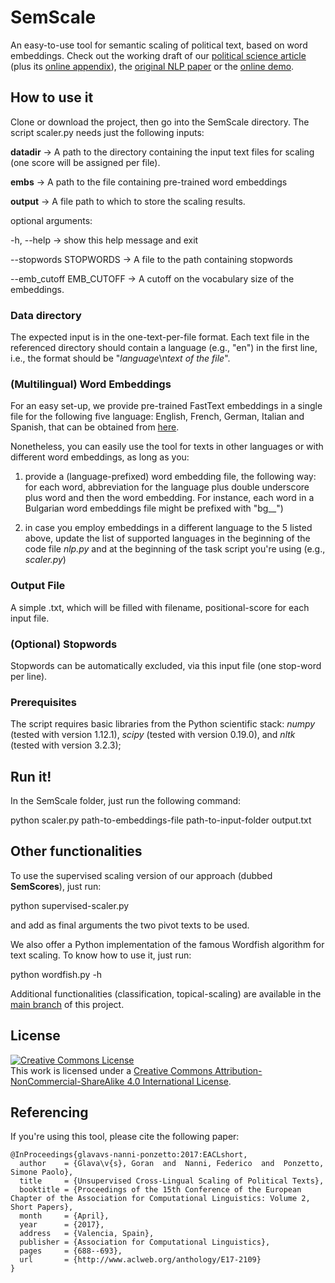 # SemScale
An easy-to-use tool for semantic scaling of political text, based on word embeddings. Check out the working draft of our [political science article](https://arxiv.org/pdf/1904.06217.pdf) (plus its  [online appendix](https://federiconanni.com/semantic-scaling/)), the [original NLP paper](https://ub-madoc.bib.uni-mannheim.de/42002/1/E17-2109.pdf) or the [online demo](http://tools.dws.informatik.uni-mannheim.de/semScale).

## How to use it

Clone or download the project, then go into the SemScale directory. The script scaler.py needs just the following inputs:

 __datadir__ -> A path to the directory containing the input text
                        files for scaling (one score will be assigned per
                        file).
                        
 __embs__ -> A path to the file containing pre-trained word
                        embeddings
                        
 __output__ -> A file path to which to store the scaling results.
 

optional arguments:

  -h, --help -> show this help message and exit
  
  --stopwords STOPWORDS -> A file to the path containing stopwords
  
  --emb_cutoff EMB_CUTOFF -> A cutoff on the vocabulary size of the embeddings.

### Data directory

The expected input is in the one-text-per-file format. Each text file in the referenced directory should contain a language (e.g., "en") in the first line, i.e., the format should be "*language*\n*text of the file*". 

### (Multilingual) Word Embeddings

For an easy set-up, we provide pre-trained FastText embeddings in a single file for the following five language: English, French, German, Italian and Spanish, that can be obtained from [here](https://drive.google.com/file/d/1Oy61TV0DpruUXOK9qO3IFsvL5DMvwGwD/view?usp=sharing). 

Nonetheless, you can easily use the tool for texts in other languages or with different word embeddings, as long as you:

1) provide a (language-prefixed) word embedding file, the following way: for each word, abbreviation for the language plus double underscore plus word and then the word embedding. For instance, each word in a Bulgarian word embeddings file might be prefixed with "bg__")

2) in case you employ embeddings in a different language to the 5 listed above, update the list of supported languages in the beginning of the code file *nlp.py* and at the beginning of the task script you're using (e.g., *scaler.py*)

### Output File

A simple .txt, which will be filled with filename, positional-score for each input file.

### (Optional) Stopwords

Stopwords can be automatically excluded, via this input file (one stop-word per line).

### Prerequisites

The script requires basic libraries from the Python scientific stack: *numpy* (tested with version 1.12.1), *scipy* (tested with version 0.19.0), and *nltk* (tested with version 3.2.3); 

## Run it!

In the SemScale folder, just run the following command:

python scaler.py path-to-embeddings-file path-to-input-folder output.txt 

## Other functionalities

To use the supervised scaling version of our approach (dubbed __SemScores__), just run:

python supervised-scaler.py

and add as final arguments the two pivot texts to be used.

We also offer a Python implementation of the famous Wordfish algorithm for text scaling. To know how to use it, just run: 

python wordfish.py -h

Additional functionalities (classification, topical-scaling) are available in the [main branch](https://github.com/codogogo/topfish) of this project. 

## License

<a rel="license" href="http://creativecommons.org/licenses/by-nc-sa/4.0/"><img alt="Creative Commons License" style="border-width:0" src="https://i.creativecommons.org/l/by-nc-sa/4.0/88x31.png" /></a><br />This work is licensed under a <a rel="license" href="http://creativecommons.org/licenses/by-nc-sa/4.0/">Creative Commons Attribution-NonCommercial-ShareAlike 4.0 International License</a>.

## Referencing

If you're using this tool, please cite the following paper: 

```
@InProceedings{glavavs-nanni-ponzetto:2017:EACLshort,
  author    = {Glava\v{s}, Goran  and  Nanni, Federico  and  Ponzetto, Simone Paolo},
  title     = {Unsupervised Cross-Lingual Scaling of Political Texts},
  booktitle = {Proceedings of the 15th Conference of the European Chapter of the Association for Computational Linguistics: Volume 2, Short Papers},
  month     = {April},
  year      = {2017},
  address   = {Valencia, Spain},
  publisher = {Association for Computational Linguistics},
  pages     = {688--693},
  url       = {http://www.aclweb.org/anthology/E17-2109}
}
```
